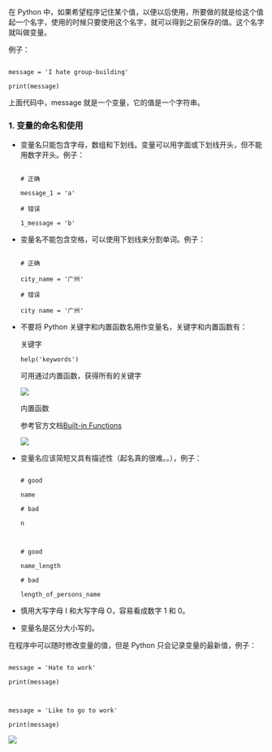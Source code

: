 在 Python 中，如果希望程序记住某个值，以便以后使用，所要做的就是给这个值起一个名字，使用的时候只要使用这个名字，就可以得到之前保存的值。这个名字就叫做变量。

例子：

```

message = 'I hate group-building'

print(message)

```

上面代码中，message 就是一个变量，它的值是一个字符串。

### 1. 变量的命名和使用

- 变量名只能包含字母，数组和下划线。变量可以用字面或下划线开头，但不能用数字开头。例子：
  ```

  # 正确

  message_1 = 'a'

  # 错误

  1_message = 'b'

  ```
- 变量名不能包含空格，可以使用下划线来分割单词。例子：
  ```

  # 正确

  city_name = '广州'

  # 错误

  city name = '广州'

  ```
- 不要将 Python 关键字和内置函数名用作变量名，关键字和内置函数有：

  关键字

  ```
  help('keywords')
  ```

  可用通过内置函数，获得所有的关键字

  ![](/caisr.github.io/database/images/articles/python/variable/image.png)

  内置函数

  参考官方文档[Built-in Functions](https://docs.python.org/3.7/library/functions.html?highlight=built)

  ![](/caisr.github.io/database/images/articles/python/variable/image1.png)

- 变量名应该简短又具有描述性（起名真的很难。。），例子：

  ```

  # good

  name

  # bad

  n



  # good

  name_length

  # bad

  length_of_persons_name

  ```

- 慎用大写字母 I 和大写字母 O，容易看成数字 1 和 0。
- 变量名是区分大小写的。

在程序中可以随时修改变量的值，但是 Python 只会记录变量的最新值，例子：

```

message = 'Hate to work'

print(message)



message = 'Like to go to work'

print(message)

```

![](/caisr.github.io/database/images/articles/python/variable/image2.png)

